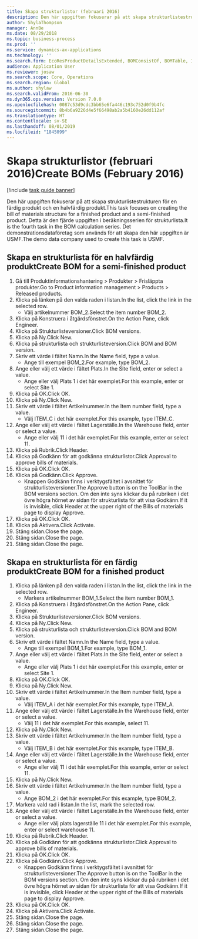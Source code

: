 ```yaml
---
title: Skapa strukturlistor (februari 2016)
description: Den här uppgiften fokuserar på att skapa strukturlistestrukturen för en färdig produkt och en halvfärdig produkt.
author: ShylaThompson
manager: AnnBe
ms.date: 08/29/2018
ms.topic: business-process
ms.prod: ''
ms.service: dynamics-ax-applications
ms.technology: ''
ms.search.form: EcoResProductDetailsExtended, BOMConsistOf, BOMTable, InventLocationIdLookup
audience: Application User
ms.reviewer: josaw
ms.search.scope: Core, Operations
ms.search.region: Global
ms.author: shylaw
ms.search.validFrom: 2016-06-30
ms.dyn365.ops.version: Version 7.0.0
ms.openlocfilehash: 0087c53d9cdc3bb65e6fa446c193c752d0f9b4fc
ms.sourcegitcommit: 8b4b6a9226d4e5f66498ab2a5b4160e26dd112af
ms.translationtype: HT
ms.contentlocale: sv-SE
ms.lasthandoff: 08/01/2019
ms.locfileid: "1845099"
---
```

# <a name="create-boms-february-2016"></a><span data-ttu-id="446a5-103">Skapa strukturlistor (februari 2016)</span><span class="sxs-lookup"><span data-stu-id="446a5-103">Create BOMs (February 2016)</span></span>

[!include [task guide banner](../../includes/task-guide-banner.md)]

<span data-ttu-id="446a5-104">Den här uppgiften fokuserar på att skapa strukturlistestrukturen för en färdig produkt och en halvfärdig produkt.</span><span class="sxs-lookup"><span data-stu-id="446a5-104">This task focuses on creating the bill of materials structure for a finished product and a semi-finished product.</span></span> <span data-ttu-id="446a5-105">Detta är den fjärde uppgiften i beräkningsserien för strukturlista.</span><span class="sxs-lookup"><span data-stu-id="446a5-105">It is the fourth task in the BOM calculation series.</span></span> <span data-ttu-id="446a5-106">Det demonstrationsdataföretag som används för att skapa den här uppgiften är USMF.</span><span class="sxs-lookup"><span data-stu-id="446a5-106">The demo data company used to create this task is USMF.</span></span>


## <a name="create-bom-for-a-semi-finished-product"></a><span data-ttu-id="446a5-107">Skapa en strukturlista för en halvfärdig produkt</span><span class="sxs-lookup"><span data-stu-id="446a5-107">Create BOM for a semi-finished product</span></span>
1. <span data-ttu-id="446a5-108">Gå till Produktinformationshantering > Produkter > Frisläppta produkter.</span><span class="sxs-lookup"><span data-stu-id="446a5-108">Go to Product information management > Products > Released products.</span></span>
2. <span data-ttu-id="446a5-109">Klicka på länken på den valda raden i listan.</span><span class="sxs-lookup"><span data-stu-id="446a5-109">In the list, click the link in the selected row.</span></span>
    * <span data-ttu-id="446a5-110">Välj artikelnummer BOM_2.</span><span class="sxs-lookup"><span data-stu-id="446a5-110">Select the item number BOM_2.</span></span>  
3. <span data-ttu-id="446a5-111">Klicka på Konstruera i åtgärdsfönstret.</span><span class="sxs-lookup"><span data-stu-id="446a5-111">On the Action Pane, click Engineer.</span></span>
4. <span data-ttu-id="446a5-112">Klicka på Strukturlisteversioner.</span><span class="sxs-lookup"><span data-stu-id="446a5-112">Click BOM versions.</span></span>
5. <span data-ttu-id="446a5-113">Klicka på Ny.</span><span class="sxs-lookup"><span data-stu-id="446a5-113">Click New.</span></span>
6. <span data-ttu-id="446a5-114">Klicka på strukturlista och strukturlisteversion.</span><span class="sxs-lookup"><span data-stu-id="446a5-114">Click BOM and BOM version.</span></span>
7. <span data-ttu-id="446a5-115">Skriv ett värde i fältet Namn.</span><span class="sxs-lookup"><span data-stu-id="446a5-115">In the Name field, type a value.</span></span>
    * <span data-ttu-id="446a5-116">Ange till exempel BOM_2.</span><span class="sxs-lookup"><span data-stu-id="446a5-116">For example, type BOM_2.</span></span>  
8. <span data-ttu-id="446a5-117">Ange eller välj ett värde i fältet Plats.</span><span class="sxs-lookup"><span data-stu-id="446a5-117">In the Site field, enter or select a value.</span></span>
    * <span data-ttu-id="446a5-118">Ange eller välj Plats 1 i det här exemplet.</span><span class="sxs-lookup"><span data-stu-id="446a5-118">For this example, enter or select Site 1.</span></span>  
9. <span data-ttu-id="446a5-119">Klicka på OK.</span><span class="sxs-lookup"><span data-stu-id="446a5-119">Click OK.</span></span>
10. <span data-ttu-id="446a5-120">Klicka på Ny.</span><span class="sxs-lookup"><span data-stu-id="446a5-120">Click New.</span></span>
11. <span data-ttu-id="446a5-121">Skriv ett värde i fältet Artikelnummer.</span><span class="sxs-lookup"><span data-stu-id="446a5-121">In the Item number field, type a value.</span></span>
    * <span data-ttu-id="446a5-122">Välj ITEM_C i det här exemplet.</span><span class="sxs-lookup"><span data-stu-id="446a5-122">For this example, type ITEM_C.</span></span>  
12. <span data-ttu-id="446a5-123">Ange eller välj ett värde i fältet Lagerställe.</span><span class="sxs-lookup"><span data-stu-id="446a5-123">In the Warehouse field, enter or select a value.</span></span>
    * <span data-ttu-id="446a5-124">Ange eller välj 11 i det här exemplet.</span><span class="sxs-lookup"><span data-stu-id="446a5-124">For this example, enter or select 11.</span></span>  
13. <span data-ttu-id="446a5-125">Klicka på Rubrik.</span><span class="sxs-lookup"><span data-stu-id="446a5-125">Click Header.</span></span>
14. <span data-ttu-id="446a5-126">Klicka på Godkänn för att godkänna strukturlistor.</span><span class="sxs-lookup"><span data-stu-id="446a5-126">Click Approval to approve bills of materials.</span></span>
15. <span data-ttu-id="446a5-127">Klicka på OK.</span><span class="sxs-lookup"><span data-stu-id="446a5-127">Click OK.</span></span>
16. <span data-ttu-id="446a5-128">Klicka på Godkänn.</span><span class="sxs-lookup"><span data-stu-id="446a5-128">Click Approve.</span></span>
    * <span data-ttu-id="446a5-129">Knappen Godkänn finns i verktygsfältet i avsnittet för strukturlisteversioner.</span><span class="sxs-lookup"><span data-stu-id="446a5-129">The Approve button is on the ToolBar in the  BOM versions section.</span></span> <span data-ttu-id="446a5-130">Om den inte syns klickar du på rubriken i det övre högra hörnet av sidan för strukturlista för att visa Godkänn.</span><span class="sxs-lookup"><span data-stu-id="446a5-130">If it is invisible, click Header at the upper right of the Bills of materials page to display Approve.</span></span>  
17. <span data-ttu-id="446a5-131">Klicka på OK.</span><span class="sxs-lookup"><span data-stu-id="446a5-131">Click OK.</span></span>
18. <span data-ttu-id="446a5-132">Klicka på Aktivera.</span><span class="sxs-lookup"><span data-stu-id="446a5-132">Click Activate.</span></span>
19. <span data-ttu-id="446a5-133">Stäng sidan.</span><span class="sxs-lookup"><span data-stu-id="446a5-133">Close the page.</span></span>
20. <span data-ttu-id="446a5-134">Stäng sidan.</span><span class="sxs-lookup"><span data-stu-id="446a5-134">Close the page.</span></span>
21. <span data-ttu-id="446a5-135">Stäng sidan.</span><span class="sxs-lookup"><span data-stu-id="446a5-135">Close the page.</span></span>

## <a name="create-bom-for-a-finished-product"></a><span data-ttu-id="446a5-136">Skapa en strukturlista för en färdig produkt</span><span class="sxs-lookup"><span data-stu-id="446a5-136">Create BOM for a finished product</span></span>
1. <span data-ttu-id="446a5-137">Klicka på länken på den valda raden i listan.</span><span class="sxs-lookup"><span data-stu-id="446a5-137">In the list, click the link in the selected row.</span></span>
    * <span data-ttu-id="446a5-138">Markera artikelnummer BOM_1.</span><span class="sxs-lookup"><span data-stu-id="446a5-138">Select the item number BOM_1.</span></span>  
2. <span data-ttu-id="446a5-139">Klicka på Konstruera i åtgärdsfönstret.</span><span class="sxs-lookup"><span data-stu-id="446a5-139">On the Action Pane, click Engineer.</span></span>
3. <span data-ttu-id="446a5-140">Klicka på Strukturlisteversioner.</span><span class="sxs-lookup"><span data-stu-id="446a5-140">Click BOM versions.</span></span>
4. <span data-ttu-id="446a5-141">Klicka på Ny.</span><span class="sxs-lookup"><span data-stu-id="446a5-141">Click New.</span></span>
5. <span data-ttu-id="446a5-142">Klicka på strukturlista och strukturlisteversion.</span><span class="sxs-lookup"><span data-stu-id="446a5-142">Click BOM and BOM version.</span></span>
6. <span data-ttu-id="446a5-143">Skriv ett värde i fältet Namn.</span><span class="sxs-lookup"><span data-stu-id="446a5-143">In the Name field, type a value.</span></span>
    * <span data-ttu-id="446a5-144">Ange till exempel BOM_1.</span><span class="sxs-lookup"><span data-stu-id="446a5-144">For example, type BOM_1.</span></span>  
7. <span data-ttu-id="446a5-145">Ange eller välj ett värde i fältet Plats.</span><span class="sxs-lookup"><span data-stu-id="446a5-145">In the Site field, enter or select a value.</span></span>
    * <span data-ttu-id="446a5-146">Ange eller välj Plats 1 i det här exemplet.</span><span class="sxs-lookup"><span data-stu-id="446a5-146">For this example, enter or select Site 1.</span></span>  
8. <span data-ttu-id="446a5-147">Klicka på OK.</span><span class="sxs-lookup"><span data-stu-id="446a5-147">Click OK.</span></span>
9. <span data-ttu-id="446a5-148">Klicka på Ny.</span><span class="sxs-lookup"><span data-stu-id="446a5-148">Click New.</span></span>
10. <span data-ttu-id="446a5-149">Skriv ett värde i fältet Artikelnummer.</span><span class="sxs-lookup"><span data-stu-id="446a5-149">In the Item number field, type a value.</span></span>
    * <span data-ttu-id="446a5-150">Välj ITEM_A i det här exemplet.</span><span class="sxs-lookup"><span data-stu-id="446a5-150">For this example, type ITEM_A.</span></span>  
11. <span data-ttu-id="446a5-151">Ange eller välj ett värde i fältet Lagerställe.</span><span class="sxs-lookup"><span data-stu-id="446a5-151">In the Warehouse field, enter or select a value.</span></span>
    * <span data-ttu-id="446a5-152">Välj 11 i det här exemplet.</span><span class="sxs-lookup"><span data-stu-id="446a5-152">For this example, select 11.</span></span>  
12. <span data-ttu-id="446a5-153">Klicka på Ny.</span><span class="sxs-lookup"><span data-stu-id="446a5-153">Click New.</span></span>
13. <span data-ttu-id="446a5-154">Skriv ett värde i fältet Artikelnummer.</span><span class="sxs-lookup"><span data-stu-id="446a5-154">In the Item number field, type a value.</span></span>
    * <span data-ttu-id="446a5-155">Välj ITEM_B i det här exemplet.</span><span class="sxs-lookup"><span data-stu-id="446a5-155">For this example, type ITEM_B.</span></span>  
14. <span data-ttu-id="446a5-156">Ange eller välj ett värde i fältet Lagerställe.</span><span class="sxs-lookup"><span data-stu-id="446a5-156">In the Warehouse field, enter or select a value.</span></span>
    * <span data-ttu-id="446a5-157">Ange eller välj 11 i det här exemplet.</span><span class="sxs-lookup"><span data-stu-id="446a5-157">For this example, enter or select 11.</span></span>  
15. <span data-ttu-id="446a5-158">Klicka på Ny.</span><span class="sxs-lookup"><span data-stu-id="446a5-158">Click New.</span></span>
16. <span data-ttu-id="446a5-159">Skriv ett värde i fältet Artikelnummer.</span><span class="sxs-lookup"><span data-stu-id="446a5-159">In the Item number field, type a value.</span></span>
    * <span data-ttu-id="446a5-160">Ange BOM_2 i det här exemplet.</span><span class="sxs-lookup"><span data-stu-id="446a5-160">For this example, type BOM_2.</span></span>  
17. <span data-ttu-id="446a5-161">Markera vald rad i listan.</span><span class="sxs-lookup"><span data-stu-id="446a5-161">In the list, mark the selected row.</span></span>
18. <span data-ttu-id="446a5-162">Ange eller välj ett värde i fältet Lagerställe.</span><span class="sxs-lookup"><span data-stu-id="446a5-162">In the Warehouse field, enter or select a value.</span></span>
    * <span data-ttu-id="446a5-163">Ange eller välj plats lagerställe 11 i det här exemplet.</span><span class="sxs-lookup"><span data-stu-id="446a5-163">For this example, enter or select warehouse 11.</span></span>  
19. <span data-ttu-id="446a5-164">Klicka på Rubrik.</span><span class="sxs-lookup"><span data-stu-id="446a5-164">Click Header.</span></span>
20. <span data-ttu-id="446a5-165">Klicka på Godkänn för att godkänna strukturlistor.</span><span class="sxs-lookup"><span data-stu-id="446a5-165">Click Approval to approve bills of materials.</span></span>
21. <span data-ttu-id="446a5-166">Klicka på OK.</span><span class="sxs-lookup"><span data-stu-id="446a5-166">Click OK.</span></span>
22. <span data-ttu-id="446a5-167">Klicka på Godkänn.</span><span class="sxs-lookup"><span data-stu-id="446a5-167">Click Approve.</span></span>
    * <span data-ttu-id="446a5-168">Knappen Godkänn finns i verktygsfältet i avsnittet för strukturlisteversioner.</span><span class="sxs-lookup"><span data-stu-id="446a5-168">The Approve button is on the ToolBar in the  BOM versions section.</span></span> <span data-ttu-id="446a5-169">Om den inte syns klickar du på rubriken i det övre högra hörnet av sidan för strukturlista för att visa Godkänn.</span><span class="sxs-lookup"><span data-stu-id="446a5-169">If it is invisible, click Header at the upper right of the Bills of materials page to display Approve.</span></span>  
23. <span data-ttu-id="446a5-170">Klicka på OK.</span><span class="sxs-lookup"><span data-stu-id="446a5-170">Click OK.</span></span>
24. <span data-ttu-id="446a5-171">Klicka på Aktivera.</span><span class="sxs-lookup"><span data-stu-id="446a5-171">Click Activate.</span></span>
25. <span data-ttu-id="446a5-172">Stäng sidan.</span><span class="sxs-lookup"><span data-stu-id="446a5-172">Close the page.</span></span>
26. <span data-ttu-id="446a5-173">Stäng sidan.</span><span class="sxs-lookup"><span data-stu-id="446a5-173">Close the page.</span></span>
27. <span data-ttu-id="446a5-174">Stäng sidan.</span><span class="sxs-lookup"><span data-stu-id="446a5-174">Close the page.</span></span>

